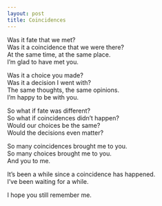 ```yaml
---
layout: post
title: Coincidences
---
```

Was it fate that we met? <br>
Was it a coincidence that we were there? <br>
At the same time, at the same place. <br>
I’m glad to have met you.

Was it a choice you made? <br>
Was it a decision I went with? <br>
The same thoughts, the same opinions. <br>
I’m happy to be with you.

So what if fate was different? <br>
So what if coincidences didn’t happen? <br>
Would our choices be the same? <br>
Would the decisions even matter?

So many coincidences brought me to you. <br>
So many choices brought me to you. <br>
And you to me.

It’s been a while since a coincidence has happened. <br>
I’ve been waiting for a while.

I hope you still remember me.
